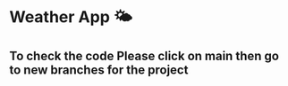 # Weather App 🌤️

## To check the code Please click on main then go to new branches for the project
